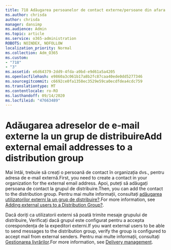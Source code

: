 ```yaml
---
title: 718 Adăugarea persoanelor de contact externe/persoane din afara organizației la o listă de distribuire
ms.author: chrisda
author: chrisda
manager: dansimp
ms.audience: Admin
ms.topic: article
ms.service: o365-administration
ROBOTS: NOINDEX, NOFOLLOW
localization_priority: Normal
ms.collection: Adm_O365
ms.custom:
- "718"
- "3"
ms.assetid: e6d64379-2dd9-4fda-a9bd-e9d61a5a4205
ms.openlocfilehash: e9860a3c061b17a8b2fc87caa40ede0dd5277346
ms.sourcegitcommit: c6692ce0fa1358ec3529e59ca0ecdfdea4cdc759
ms.translationtype: MT
ms.contentlocale: ro-RO
ms.lasthandoff: 09/14/2020
ms.locfileid: "47663489"
---
```

# <a name="add-external-email-addresses-to-a-distribution-group"></a><span data-ttu-id="5f4bd-102">Adăugarea adreselor de e-mail externe la un grup de distribuire</span><span class="sxs-lookup"><span data-stu-id="5f4bd-102">Add external email addresses to a distribution group</span></span>

<span data-ttu-id="5f4bd-103">Mai întâi, trebuie să creați o persoană de contact în organizația dvs., pentru adresa de e-mail externă.</span><span class="sxs-lookup"><span data-stu-id="5f4bd-103">First, you need to create a contact in your organization for the external email address.</span></span> <span data-ttu-id="5f4bd-104">Apoi, puteți să adăugați persoana de contact la grupul de distribuire.</span><span class="sxs-lookup"><span data-stu-id="5f4bd-104">Then, you can add the contact to the distribution group.</span></span> <span data-ttu-id="5f4bd-105">Pentru mai multe informații, consultați [adăugarea utilizatorilor externi la un grup de distribuire?](https://support.office.com/client/caa0f310-0bb7-48e3-8ad2-cb358b53bbba).</span><span class="sxs-lookup"><span data-stu-id="5f4bd-105">For more information, see [Adding external users to a Distribution Group?](https://support.office.com/client/caa0f310-0bb7-48e3-8ad2-cb358b53bbba).</span></span>

<span data-ttu-id="5f4bd-106">Dacă doriți ca utilizatorii externi să poată trimite mesaje grupului de distribuire, Verificați dacă grupul este configurat pentru a accepta corespondența de la expeditori externi.</span><span class="sxs-lookup"><span data-stu-id="5f4bd-106">If you want external users to be able to send messages to the distribution group, verify the group is configured to accept mail from external senders.</span></span> <span data-ttu-id="5f4bd-107">Pentru mai multe informații, consultați [Gestionarea livrărilor](https://technet.microsoft.com/library/bb124513.aspx#deliverymanagement).</span><span class="sxs-lookup"><span data-stu-id="5f4bd-107">For more information, see [Delivery management](https://technet.microsoft.com/library/bb124513.aspx#deliverymanagement).</span></span>
